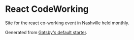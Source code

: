 # React CodeWorking

Site for the react co-working event in Nashville held monthly.

Generated from [Gatsby's default starter](https://github.com/gatsbyjs/gatsby-starter-default).
